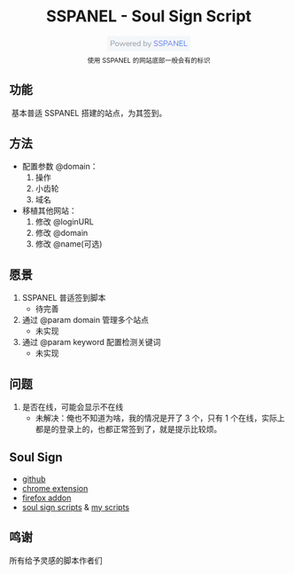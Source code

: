 <div align="center">
	<h1>SSPANEL - Soul Sign Script</h1>
    <img src="sspanel.png" alt="sspanel"/>
	<br>
    <sub>
    	使用 SSPANEL 的网站底部一般会有的标识
    </sub>
	<br>
</div>



## 功能

​    基本普适 SSPANEL 搭建的站点，为其签到。

## 方法

- 配置参数 @domain：
    1. 操作
    2. 小齿轮
    3. 域名
- 移植其他网站：
    1. 修改 @loginURL
    2. 修改 @domain
    3. 修改 @name(可选)

## 愿景

1.  SSPANEL 普适签到脚本
    - 待完善
2.  通过 @param domain 管理多个站点
    - 未实现
3.  通过 @param keyword 配置检测关键词
    - 未实现

## 问题

1. 是否在线，可能会显示不在线
   - 未解决：俺也不知道为啥，我的情况是开了 3 个，只有 1 个在线，实际上都是的登录上的，也都正常签到了，就是提示比较烦。

## Soul Sign

- [github](https://github.com/inu1255/soulsign-chrome)
- [chrome extension](https://chrome.google.com/webstore/detail/%E9%AD%82%E7%AD%BE/llbielhggjekmfjikgkcaloghnibafdl?hl=zh-CN)
- [firefox addon](https://addons.mozilla.org/zh-CN/firefox/addon/%E9%AD%82%E7%AD%BE)
- [soul sign scripts](https://soulsign.inu1255.cn) & [my scripts](https://soulsign.inu1255.cn/?uid=1178)

## 鸣谢

所有给予灵感的脚本作者们
